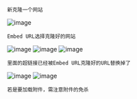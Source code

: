 	新克隆一个网站
![image](https://raw.githubusercontent.com/xiaoy-sec/Pentest_Note/master/img/227.png)

	Embed URL选择克隆好的网站
![image](https://raw.githubusercontent.com/xiaoy-sec/Pentest_Note/master/img/228.png)
![image](https://raw.githubusercontent.com/xiaoy-sec/Pentest_Note/master/img/229.png)
![image](https://raw.githubusercontent.com/xiaoy-sec/Pentest_Note/master/img/230.png)

	里面的超链接已经被Embed URL克隆好的URL替换掉了
![image](https://raw.githubusercontent.com/xiaoy-sec/Pentest_Note/master/img/231.png)
![image](https://raw.githubusercontent.com/xiaoy-sec/Pentest_Note/master/img/232.png)

	若是要加载附件，需注意附件的免杀
